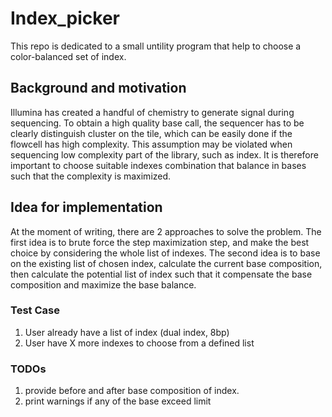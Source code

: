 # Index_picker
This repo is dedicated to a small untility program that help to choose a color-balanced set of index. 

## Background and motivation
Illumina has created a handful of chemistry to generate signal during sequencing. To obtain a high quality base call, the sequencer has to be clearly distinguish cluster on the tile, which can be easily done if the flowcell has high complexity. This assumption may be violated when sequencing low complexity part of the library, such as index. It is therefore important to choose suitable indexes combination that balance in bases such that the complexity is maximized. 

## Idea for implementation
At the moment of writing, there are 2 approaches to solve the problem. The first idea is to brute force the step maximization step, and make the best choice by considering the whole list of indexes.
The second idea is to base on the existing list of chosen index, calculate the current base composition, then calculate the potential list of index such that it compensate the base composition and maximize the base balance. 


### Test Case
1. User already have a list of index (dual index, 8bp)
2. User have X more indexes to choose from a defined list

### TODOs
1. provide before and after base composition of index. 
2. print warnings if any of the base exceed limit

